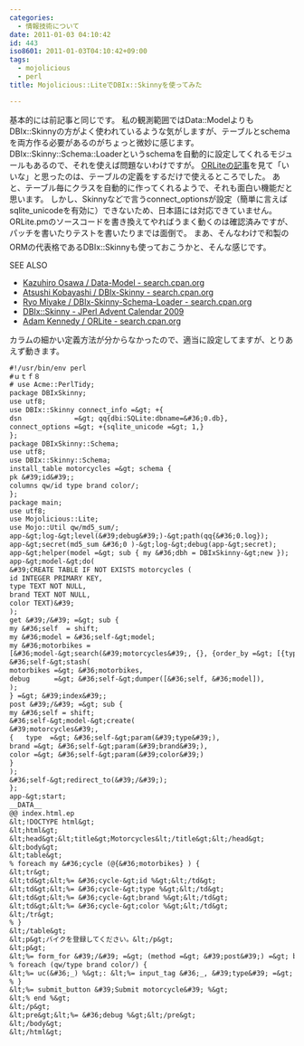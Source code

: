 ```yaml
---
categories:
  - 情報技術について
date: 2011-01-03 04:10:42
id: 443
iso8601: 2011-01-03T04:10:42+09:00
tags:
  - mojolicious
  - perl
title: Mojolicious::LiteでDBIx::Skinnyを使ってみた

---
```


基本的には前記事と同じです。
私の観測範囲ではData::ModelよりもDBIx::Skinnyの方がよく使われているような気がしますが、テーブルとschemaを両方作る必要があるのがちょっと微妙に感じます。
DBIx::Skinny::Schema::Loaderというschemaを自動的に設定してくれるモジュールもあるので、それを使えば問題ないわけですが。
<a href="https://github.com/kraih/mojo/wiki">ORLiteの記事</a>を見て「いいな」と思ったのは、テーブルの定義をするだけで使えるところでした。
あと、テーブル毎にクラスを自動的に作ってくれるようで、それも面白い機能だと思います。
しかし、Skinnyなどで言うconnect_optionsが設定（簡単に言えばsqlite_unicodeを有効に）できないため、日本語には対応できていません。
ORLite.pmのソースコードを書き換えてやればうまく動くのは確認済みですが、パッチを書いたりテストを書いたりまでは面倒で&#133;。
まあ、そんなわけで和製のORMの代表格であるDBIx::Skinnyも使っておこうかと、そんな感じです。
<div>
<p>SEE ALSO</p>
<ul>
<li><a href="http://search.cpan.org/dist/Data-Model/">Kazuhiro Osawa / Data-Model - search.cpan.org</a></li>
<li><a href="http://search.cpan.org/dist/DBIx-Skinny/">Atsushi Kobayashi / DBIx-Skinny - search.cpan.org</a></li>
<li><a href="http://search.cpan.org/dist/DBIx-Skinny-Schema-Loader/">Ryo Miyake / DBIx-Skinny-Schema-Loader - search.cpan.org</a></li>
<li><a href="http://perl-users.jp/articles/advent-calendar/2009/dbix-skinny/">DBIx::Skinny - JPerl Advent Calendar 2009</a></li>
<li><a href="http://search.cpan.org/dist/ORLite/">Adam Kennedy / ORLite - search.cpan.org</a></li>
</ul>
</div>


カラムの細かい定義方法が分からなかったので、適当に設定してますが、とりあえず動きます。
```default
#!/usr/bin/env perl
#ｕｔｆ８
# use Acme::PerlTidy;
package DBIxSkinny;
use utf8;
use DBIx::Skinny connect_info =&gt; +{
dsn             =&gt; qq{dbi:SQLite:dbname=&#36;0.db},
connect_options =&gt; +{sqlite_unicode =&gt; 1,}
};
package DBIxSkinny::Schema;
use utf8;
use DBIx::Skinny::Schema;
install_table motorcycles =&gt; schema {
pk &#39;id&#39;;
columns qw/id type brand color/;
};
package main;
use utf8;
use Mojolicious::Lite;
use Mojo::Util qw/md5_sum/;
app-&gt;log-&gt;level(&#39;debug&#39;)-&gt;path(qq{&#36;0.log});
app-&gt;secret(md5_sum &#36;0 )-&gt;log-&gt;debug(app-&gt;secret);
app-&gt;helper(model =&gt; sub { my &#36;dbh = DBIxSkinny-&gt;new });
app-&gt;model-&gt;do(
&#39;CREATE TABLE IF NOT EXISTS motorcycles (
id INTEGER PRIMARY KEY,
type TEXT NOT NULL,
brand TEXT NOT NULL,
color TEXT)&#39;
);
get &#39;/&#39; =&gt; sub {
my &#36;self  = shift;
my &#36;model = &#36;self-&gt;model;
my &#36;motorbikes =
[&#36;model-&gt;search(&#39;motorcycles&#39;, {}, {order_by =&gt; [{type =&gt; &#39;ASC&#39;}]},)];
&#36;self-&gt;stash(
motorbikes =&gt; &#36;motorbikes,
debug      =&gt; &#36;self-&gt;dumper([&#36;self, &#36;model]),
);
} =&gt; &#39;index&#39;;
post &#39;/&#39; =&gt; sub {
my &#36;self = shift;
&#36;self-&gt;model-&gt;create(
&#39;motorcycles&#39;,
{   type  =&gt; &#36;self-&gt;param(&#39;type&#39;),
brand =&gt; &#36;self-&gt;param(&#39;brand&#39;),
color =&gt; &#36;self-&gt;param(&#39;color&#39;)
}
);
&#36;self-&gt;redirect_to(&#39;/&#39;);
};
app-&gt;start;
__DATA__
@@ index.html.ep
&lt;!DOCTYPE html&gt;
&lt;html&gt;
&lt;head&gt;&lt;title&gt;Motorcycles&lt;/title&gt;&lt;/head&gt;
&lt;body&gt;
&lt;table&gt;
% foreach my &#36;cycle (@{&#36;motorbikes} ) {
&lt;tr&gt;
&lt;td&gt;&lt;%= &#36;cycle-&gt;id %&gt;&lt;/td&gt;
&lt;td&gt;&lt;%= &#36;cycle-&gt;type %&gt;&lt;/td&gt;
&lt;td&gt;&lt;%= &#36;cycle-&gt;brand %&gt;&lt;/td&gt;
&lt;td&gt;&lt;%= &#36;cycle-&gt;color %&gt;&lt;/td&gt;
&lt;/tr&gt;
% }
&lt;/table&gt;
&lt;p&gt;バイクを登録してください。&lt;/p&gt;
&lt;p&gt;
&lt;%= form_for &#39;/&#39; =&gt; (method =&gt; &#39;post&#39;) =&gt; begin %&gt;
% foreach (qw/type brand color/) {
&lt;%= uc(&#36;_) %&gt;: &lt;%= input_tag &#36;_, &#39;type&#39; =&gt; &#39;text&#39; %&gt;&lt;br /&gt;
% }
&lt;%= submit_button &#39;Submit motorcycle&#39; %&gt;
&lt;% end %&gt;
&lt;/p&gt;
&lt;pre&gt;&lt;%= &#36;debug %&gt;&lt;/pre&gt;
&lt;/body&gt;
&lt;/html&gt;
```
    	